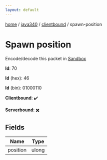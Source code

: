 ```yaml
---
layout: default
---
```


[home](/)  /  [java340](/protocol/java340)  /  [clientbound](/protocol/java340/clientbound)  /  spawn-position

# Spawn position

Encode/decode this packet in [Sandbox](../../../sandbox/java340#clientbound.spawn_position)

**Id**: 70

**Id** (hex): 46

**Id** (bin): 01000110

**Clientbound**: ✔️

**Serverbound**: ✖️

## Fields

Name | Type
---|---
position | ulong
